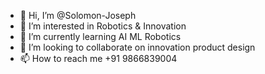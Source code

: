 - 👋 Hi, I’m @Solomon-Joseph
- 👀 I’m interested in Robotics & Innovation
- 🌱 I’m currently learning AI ML Robotics
- 💞️ I’m looking to collaborate on innovation product design
- 📫 How to reach me +91 9866839004

<!---
Solomon-Joseph/Solomon-Joseph is a ✨ special ✨ repository because its `README.md` (this file) appears on your GitHub profile.
You can click the Preview link to take a look at your changes.
--->
